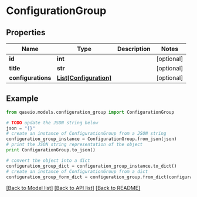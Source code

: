 # ConfigurationGroup


## Properties

Name | Type | Description | Notes
------------ | ------------- | ------------- | -------------
**id** | **int** |  | [optional] 
**title** | **str** |  | [optional] 
**configurations** | [**List[Configuration]**](Configuration.md) |  | [optional] 

## Example

```python
from qaseio.models.configuration_group import ConfigurationGroup

# TODO update the JSON string below
json = "{}"
# create an instance of ConfigurationGroup from a JSON string
configuration_group_instance = ConfigurationGroup.from_json(json)
# print the JSON string representation of the object
print ConfigurationGroup.to_json()

# convert the object into a dict
configuration_group_dict = configuration_group_instance.to_dict()
# create an instance of ConfigurationGroup from a dict
configuration_group_form_dict = configuration_group.from_dict(configuration_group_dict)
```
[[Back to Model list]](../README.md#documentation-for-models) [[Back to API list]](../README.md#documentation-for-api-endpoints) [[Back to README]](../README.md)


